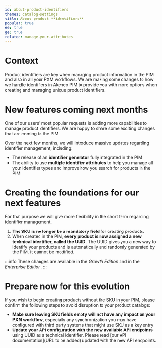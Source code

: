 ```yaml
---
id: about-product-identifiers
themes: catalog-settings
title: About product **identifiers**
popular: true
ee: true
ge: true
related: manage-your-attributes
---
```


# Context

Product identifiers are key when managing product information in the PIM and also in all your PXM workflows. We are making some changes to how we handle identifiers in Akeneo PIM to provide you with more options when creating and managing unique product identifiers.

# New features coming next months

One of our users' most popular requests is adding more capabilities to manage product identifiers. We are happy to share some exciting changes that are coming to the PIM.  

Over the next few months, we will introduce massive updates regarding identifier management, including:

- The release of an **identifier generator** fully integrated in the PIM
- The ability to use **multiple identifier attributes** to help you manage all your identifier types and improve how you search for products in the PIM

# Creating the foundations for our next features

For that purpose we will give more flexibility in the short term regarding identifier management.

1. **The SKU is no longer be a mandatory field** for creating products.
1. When created in the PIM, **every product is now assigned a new technical identifier, called the UUID**. The UUID gives you a new way to identify your products and is automatically and randomly generated by the PIM. It cannot be modified.

:::info
These changes are available in the _Growth Edition_ and in the _Enterprise Edition_.
:::

# Prepare now for this evolution

If you wish to begin creating products without the SKU in your PIM, please confirm the following steps to avoid disruption to your product catalogs:

- **Make sure leaving SKU fields empty will not have any impact on your PXM workflow**, especially any synchronization you may have configured with third party systems that might use SKU as a key entry
- **Update your API configuration with the new available API endpoints** using UUID as a technical identifier. Please read [our API documentation](URL to be added) updated with the new API endpoints.
